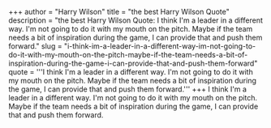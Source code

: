 +++
author = "Harry Wilson"
title = "the best Harry Wilson Quote"
description = "the best Harry Wilson Quote: I think I'm a leader in a different way. I'm not going to do it with my mouth on the pitch. Maybe if the team needs a bit of inspiration during the game, I can provide that and push them forward."
slug = "i-think-im-a-leader-in-a-different-way-im-not-going-to-do-it-with-my-mouth-on-the-pitch-maybe-if-the-team-needs-a-bit-of-inspiration-during-the-game-i-can-provide-that-and-push-them-forward"
quote = '''I think I'm a leader in a different way. I'm not going to do it with my mouth on the pitch. Maybe if the team needs a bit of inspiration during the game, I can provide that and push them forward.'''
+++
I think I'm a leader in a different way. I'm not going to do it with my mouth on the pitch. Maybe if the team needs a bit of inspiration during the game, I can provide that and push them forward.

